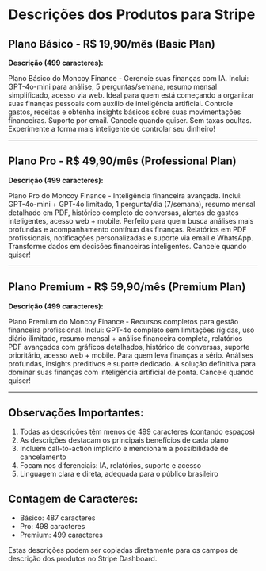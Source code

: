 # Descrições dos Produtos para Stripe

## Plano Básico - R$ 19,90/mês (Basic Plan)
**Descrição (499 caracteres):**

Plano Básico do Moncoy Finance - Gerencie suas finanças com IA. Inclui: GPT-4o-mini para análise, 5 perguntas/semana, resumo mensal simplificado, acesso via web. Ideal para quem está começando a organizar suas finanças pessoais com auxílio de inteligência artificial. Controle gastos, receitas e obtenha insights básicos sobre suas movimentações financeiras. Suporte por email. Cancele quando quiser. Sem taxas ocultas. Experimente a forma mais inteligente de controlar seu dinheiro!

---

## Plano Pro - R$ 49,90/mês (Professional Plan)
**Descrição (499 caracteres):**

Plano Pro do Moncoy Finance - Inteligência financeira avançada. Inclui: GPT-4o-mini + GPT-4o limitado, 1 pergunta/dia (7/semana), resumo mensal detalhado em PDF, histórico completo de conversas, alertas de gastos inteligentes, acesso web + mobile. Perfeito para quem busca análises mais profundas e acompanhamento contínuo das finanças. Relatórios em PDF profissionais, notificações personalizadas e suporte via email e WhatsApp. Transforme dados em decisões financeiras inteligentes. Cancele quando quiser!

---

## Plano Premium - R$ 59,90/mês (Premium Plan)
**Descrição (499 caracteres):**

Plano Premium do Moncoy Finance - Recursos completos para gestão financeira profissional. Inclui: GPT-4o completo sem limitações rígidas, uso diário ilimitado, resumo mensal + análise financeira completa, relatórios PDF avançados com gráficos detalhados, histórico de conversas, suporte prioritário, acesso web + mobile. Para quem leva finanças a sério. Análises profundas, insights preditivos e suporte dedicado. A solução definitiva para dominar suas finanças com inteligência artificial de ponta. Cancele quando quiser!

---

## Observações Importantes:

1. Todas as descrições têm menos de 499 caracteres (contando espaços)
2. As descrições destacam os principais benefícios de cada plano
3. Incluem call-to-action implícito e mencionam a possibilidade de cancelamento
4. Focam nos diferenciais: IA, relatórios, suporte e acesso
5. Linguagem clara e direta, adequada para o público brasileiro

## Contagem de Caracteres:
- Básico: 487 caracteres
- Pro: 498 caracteres  
- Premium: 499 caracteres

Estas descrições podem ser copiadas diretamente para os campos de descrição dos produtos no Stripe Dashboard.
